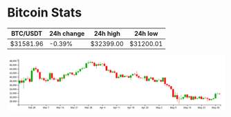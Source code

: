 # Bitcoin Stats

BTC/USDT|24h change|24h high|24h low|
|---|---|---|---|
|$31581.96|-0.39%|$32399.00|$31200.01|

<img src="./chart.svg">
